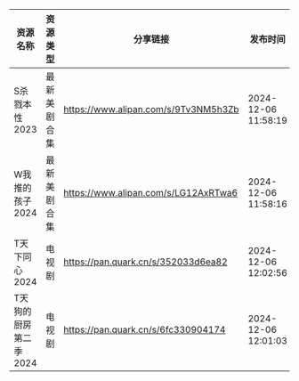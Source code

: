 | 资源名称          | 资源类型   | 分享链接                                 | 发布时间                |
| ------------- | ------ | ------------------------------------ | ------------------- |
| S杀戮本性2023     | 最新美剧合集 | https://www.alipan.com/s/9Tv3NM5h3Zb | 2024-12-06 11:58:19 |
| W我推的孩子2024    | 最新美剧合集 | https://www.alipan.com/s/LG12AxRTwa6 | 2024-12-06 11:58:16 |
| T天下同心2024     | 电视剧    | https://pan.quark.cn/s/352033d6ea82  | 2024-12-06 12:02:56 |
| T天狗的厨房第二季2024 | 电视剧    | https://pan.quark.cn/s/6fc330904174  | 2024-12-06 12:01:03 |
